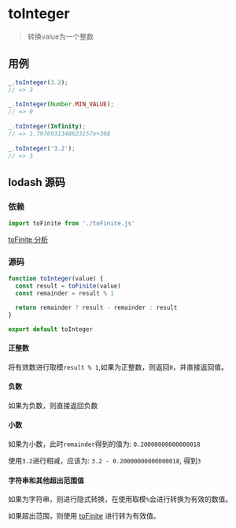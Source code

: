 # toInteger

> 转换value为一个整数

## 用例

```js
_.toInteger(3.2);
// => 3
 
_.toInteger(Number.MIN_VALUE);
// => 0
 
_.toInteger(Infinity);
// => 1.7976931348623157e+308
 
_.toInteger('3.2');
// => 3
```

## lodash 源码

### 依赖

```js
import toFinite from './toFinite.js'
```

[toFinite 分析](lodash/toFinite.md)

### 源码

```js
function toInteger(value) {
  const result = toFinite(value)
  const remainder = result % 1

  return remainder ? result - remainder : result
}

export default toInteger
```

#### 正整数

将有效数进行取模`result % 1`,如果为正整数，则返回`0`，并直接返回值。

#### 负数

如果为负数，则直接返回负数

#### 小数

如果为小数，此时`remainder`得到的值为: `0.20000000000000018`

使用`3.2`进行相减，应该为: `3.2 - 0.20000000000000018`, 得到`3`

#### 字符串和其他超出范围值

如果为字符串，则进行隐式转换，在使用取模`%`会进行转换为有效的数值。

如果超出范围，则使用 [toFinite](lodash/toFinite.md) 进行转为有效值。